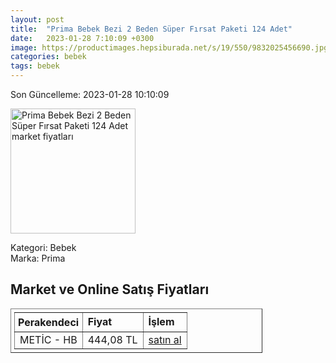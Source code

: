 ```yaml
---
layout: post
title:  "Prima Bebek Bezi 2 Beden Süper Fırsat Paketi 124 Adet"
date:   2023-01-28 7:10:09 +0300
image: https://productimages.hepsiburada.net/s/19/550/9832025456690.jpg
categories: bebek
tags: bebek
---
```


Son Güncelleme: 2023-01-28 10:10:09

<img src="https://productimages.hepsiburada.net/s/19/550/9832025456690.jpg" width="200" alt="Prima Bebek Bezi 2 Beden Süper Fırsat Paketi 124 Adet market fiyatları" />

Kategori: Bebek
<br />
Marka: Prima

<h2>Market ve Online Satış Fiyatları</h2>

<table border="1" style="padding: 5px;width:80%;">
  <tr>
    <td style="padding: 5px;"><strong>Perakendeci</strong></td>
    <td><strong>Fiyat</strong></td>
    <td><strong>İşlem</strong></td>
  </tr>
  <tr>
              <td title="Hepsiburada/Metic Mağazası">METİC - HB</td>
              <td>444,08 TL</td>
              <td><a title="Hepsiburada/Metic Mağazası" target="_blank" href="https://www.hepsiburada.com/prima-bebek-bezi-yeni-bebek-2-beden-mini-super-firsat-paketi-124-adet-p-HBV000004U967?magaza=Metic">satın al</a></td>
            </tr>
</table>
